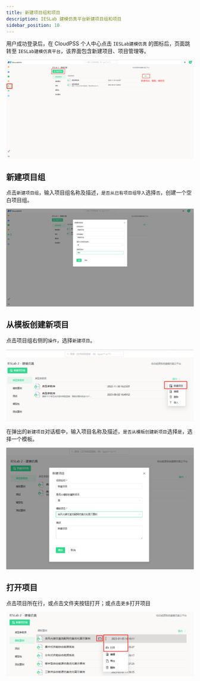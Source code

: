 ```yaml
---
title: 新建项目组和项目
description: IESLab 建模仿真平台新建项目组和项目
sidebar_position: 10
---
```



用户成功登录后，在 CloudPSS 个人中心点击 `IESLab建模仿真` 的图标后，页面跳转至 `IESLab建模仿真平台`，该界面包含新建项目、项目管理等。

![个人中心](./center.png "个人中心")


## 新建项目组

点击`新建项目组`，输入项目组名称及描述，`是否从已有项目组导入`选择`否`，创建一个空白项目组。

![新建项目组](./newprofilo.png "新建项目组")

## 从模板创建新项目

点击项目组右侧的`操作`，选择`新建项目`。

![新建项目](./new.png "新建项目")


在弹出的`新建项目`对话框中，输入项目名称及描述，`是否从模板创建新项目`选择`是`，选择一个模板。

![从模板创建新项目](./new1.png "从模板创建新项目")

## 打开项目

点击项目所在行，或点击文件夹按钮打开；或点击`更多`打开项目

![打开项目](./open.png "打开项目")